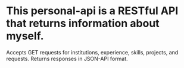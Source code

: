 #  This personal-api is a RESTful API that returns information about myself. 
Accepts GET requests for institutions, experience, skills, projects, and requests.
Returns responses in JSON-API format.
